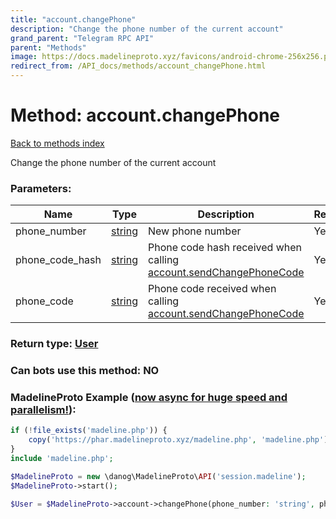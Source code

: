 ```yaml
---
title: "account.changePhone"
description: "Change the phone number of the current account"
grand_parent: "Telegram RPC API"
parent: "Methods"
image: https://docs.madelineproto.xyz/favicons/android-chrome-256x256.png
redirect_from: /API_docs/methods/account_changePhone.html
---
```

# Method: account.changePhone
[Back to methods index](index.html)



Change the phone number of the current account

### Parameters:

| Name     |    Type       | Description | Required |
|----------|---------------|-------------|----------|
|phone\_number|[string](/API_docs/types/string.html) | New phone number | Yes|
|phone\_code\_hash|[string](/API_docs/types/string.html) | Phone code hash received when calling [account.sendChangePhoneCode](../methods/account.sendChangePhoneCode.html) | Yes|
|phone\_code|[string](/API_docs/types/string.html) | Phone code received when calling [account.sendChangePhoneCode](../methods/account.sendChangePhoneCode.html) | Yes|


### Return type: [User](/API_docs/types/User.html)

### Can bots use this method: **NO**


### MadelineProto Example ([now async for huge speed and parallelism!](https://docs.madelineproto.xyz/docs/ASYNC.html)):


```php
if (!file_exists('madeline.php')) {
    copy('https://phar.madelineproto.xyz/madeline.php', 'madeline.php');
}
include 'madeline.php';

$MadelineProto = new \danog\MadelineProto\API('session.madeline');
$MadelineProto->start();

$User = $MadelineProto->account->changePhone(phone_number: 'string', phone_code_hash: 'string', phone_code: 'string', );
```

